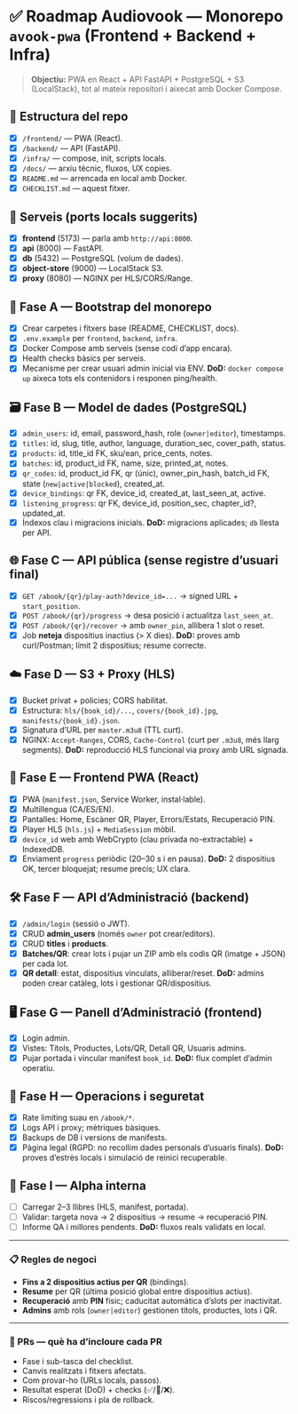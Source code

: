 # ✅ Roadmap Audiovook — Monorepo `avook-pwa` (Frontend + Backend + Infra)

> **Objectiu:** PWA en React + API FastAPI + PostgreSQL + S3 (LocalStack), tot al mateix repositori i aixecat amb Docker Compose.

## 📁 Estructura del repo
- [x] `/frontend/` — PWA (React).
- [x] `/backend/` — API (FastAPI).
- [x] `/infra/` — compose, init, scripts locals.
- [x] `/docs/` — arxiu tècnic, fluxos, UX copies.
- [x] `README.md` — arrencada en local amb Docker.
- [x] `CHECKLIST.md` — aquest fitxer.

## 🔧 Serveis (ports locals suggerits)
- [x] **frontend** (5173) — parla amb `http://api:8000`.
- [x] **api** (8000) — FastAPI.
- [x] **db** (5432) — PostgreSQL (volum de dades).
- [x] **object-store** (9000) — LocalStack S3.
- [x] **proxy** (8080) — NGINX per HLS/CORS/Range.

## 🌱 Fase A — Bootstrap del monorepo
- [x] Crear carpetes i fitxers base (README, CHECKLIST, docs).
- [x] `.env.example` per `frontend`, `backend`, `infra`.
- [x] Docker Compose amb serveis (sense codi d’app encara).
- [x] Health checks bàsics per serveis.
- [x] Mecanisme per crear usuari admin inicial via ENV.
**DoD:** `docker compose up` aixeca tots els contenidors i responen ping/health.

## 🗃️ Fase B — Model de dades (PostgreSQL)
- [x] `admin_users`: id, email, password_hash, role (`owner|editor`), timestamps.
- [x] `titles`: id, slug, title, author, language, duration_sec, cover_path, status.
- [x] `products`: id, title_id FK, sku/ean, price_cents, notes.
- [x] `batches`: id, product_id FK, name, size, printed_at, notes.
- [x] `qr_codes`: id, product_id FK, qr (únic), owner_pin_hash, batch_id FK, state (`new|active|blocked`), created_at.
- [x] `device_bindings`: qr FK, device_id, created_at, last_seen_at, active.
- [x] `listening_progress`: qr FK, device_id, position_sec, chapter_id?, updated_at.
- [x] Índexos clau i migracions inicials.
**DoD:** migracions aplicades; `db` llesta per API.

## 🌐 Fase C — API pública (sense registre d’usuari final)
- [x] `GET /abook/{qr}/play-auth?device_id=...` → signed URL + `start_position`.
- [x] `POST /abook/{qr}/progress` → desa posició i actualitza `last_seen_at`.
- [x] `POST /abook/{qr}/recover` → amb `owner_pin`, allibera 1 slot o reset.
- [x] Job **neteja** dispositius inactius (> X dies).
**DoD:** proves amb curl/Postman; límit 2 dispositius; resume correcte.

## ☁️ Fase D — S3 + Proxy (HLS)
- [x] Bucket privat + policies; CORS habilitat.
- [x] Estructura: `hls/{book_id}/...`, `covers/{book_id}.jpg`, `manifests/{book_id}.json`.
- [x] Signatura d’URL per `master.m3u8` (TTL curt).
- [x] NGINX: `Accept-Ranges`, CORS, `Cache-Control` (curt per `.m3u8`, més llarg segments).
**DoD:** reproducció HLS funcional via proxy amb URL signada.

## 📱 Fase E — Frontend PWA (React)
- [x] PWA (`manifest.json`, Service Worker, instal·lable).
- [x] Multillengua (CA/ES/EN).
- [x] Pantalles: Home, Escàner QR, Player, Errors/Estats, Recuperació PIN.
- [x] Player HLS (`hls.js`) + `MediaSession` mòbil.
- [x] `device_id` web amb WebCrypto (clau privada no-extractable) + IndexedDB.
- [x] Enviament `progress` periòdic (20–30 s i en pausa).
**DoD:** 2 dispositius OK, tercer bloquejat; resume precís; UX clara.

## 🛠️ Fase F — API d’Administració (backend)
- [x] `/admin/login` (sessió o JWT).
- [x] CRUD **admin_users** (només `owner` pot crear/editors).
- [x] CRUD **titles** i **products**.
- [x] **Batches/QR**: crear lots i pujar un ZIP amb els codis QR (imatge + JSON) per cada lot.
- [x] **QR detall**: estat, dispositius vinculats, alliberar/reset.
**DoD:** admins poden crear catàleg, lots i gestionar QR/dispositius.

## 🖥️ Fase G — Panell d’Administració (frontend)
- [x] Login admin.
- [x] Vistes: Títols, Productes, Lots/QR, Detall QR, Usuaris admins.
- [x] Pujar portada i vincular manifest `book_id`.
**DoD:** flux complet d’admin operatiu.

## 🔐 Fase H — Operacions i seguretat
- [x] Rate limiting suau en `/abook/*`.
- [x] Logs API i proxy; mètriques bàsiques.
- [x] Backups de DB i versions de manifests.
- [x] Pàgina legal (RGPD: no recollim dades personals d’usuaris finals).
**DoD:** proves d’estrès locals i simulació de reinici recuperable.

## 🚀 Fase I — Alpha interna
- [ ] Carregar 2–3 llibres (HLS, manifest, portada).
- [ ] Validar: targeta nova → 2 dispositius → resume → recuperació PIN.
- [ ] Informe QA i millores pendents.
**DoD:** fluxos reals validats en local.

---

### 📋 Regles de negoci
- **Fins a 2 dispositius actius per QR** (bindings).
- **Resume** per QR (última posició global entre dispositius actius).
- **Recuperació** amb **PIN** físic; caducitat automàtica d’slots per inactivitat.
- **Admins** amb rols (`owner|editor`) gestionen títols, productes, lots i QR.

---

### 🧪 PRs — què ha d’incloure cada PR
- Fase i sub-tasca del checklist.
- Canvis realitzats i fitxers afectats.
- Com provar-ho (URLs locals, passos).
- Resultat esperat (DoD) + checks (✅/🚧/❌).
- Riscos/regressions i pla de rollback.
